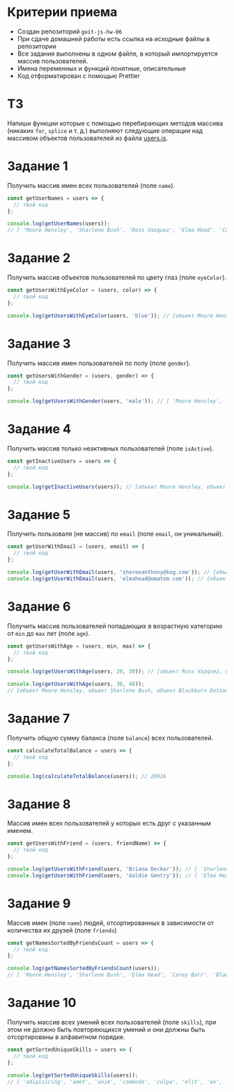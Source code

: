 # Критерии приема

- Создан репозиторий `goit-js-hw-06`
- При сдаче домашней работы есть ссылка на исходные файлы в репозитории
- Все задания выполнены в одном файле, в который импортируется массив
  пользователей.
- Имена переменных и функций понятные, описательные
- Код отформатирован с помощью Prettier

# ТЗ

Напиши функции которые с помощью перебирающих методов массива (никаких `for`,
`splice` и т. д.) выполняют следующие операции над массивом объектов
пользователей из файла [users.js](./users.js).

# Задание 1

Получить массив имен всех пользователей (поле `name`).

```js
const getUserNames = users => {
  // твой код
};

console.log(getUserNames(users));
// [ 'Moore Hensley', 'Sharlene Bush', 'Ross Vazquez', 'Elma Head', 'Carey Barr', 'Blackburn Dotson', 'Sheree Anthony' ]
```

# Задание 2

Получить массив объектов пользователей по цвету глаз (поле `eyeColor`).

```js
const getUsersWithEyeColor = (users, color) => {
  // твой код
};

console.log(getUsersWithEyeColor(users, 'blue')); // [объект Moore Hensley, объект Sharlene Bush, объект Carey Barr]
```

# Задание 3

Получить массив имен пользователей по полу (поле `gender`).

```js
const getUsersWithGender = (users, gender) => {
  // твой код
};

console.log(getUsersWithGender(users, 'male')); // [ 'Moore Hensley', 'Ross Vazquez', 'Carey Barr', 'Blackburn Dotson' ]
```

# Задание 4

Получить массив только неактивных пользователей (поле `isActive`).

```js
const getInactiveUsers = users => {
  // твой код
};

console.log(getInactiveUsers(users)); // [объект Moore Hensley, объект Ross Vazquez, объект Blackburn Dotson]
```

# Задание 5

Получить пользоваля (не массив) по `email` (поле `email`, он уникальный).

```js
const getUserWithEmail = (users, email) => {
  // твой код
};

console.log(getUserWithEmail(users, 'shereeanthony@kog.com')); // {объект пользователя Sheree Anthony}
console.log(getUserWithEmail(users, 'elmahead@omatom.com')); // {объект пользователя Elma Head}
```

# Задание 6

Получить массив пользователей попадающих в возрастную категорию от `min` до
`max` лет (поле `age`).

```js
const getUsersWithAge = (users, min, max) => {
  // твой код
};

console.log(getUsersWithAge(users, 20, 30)); // [объект Ross Vazquez, объект Elma Head, объект Carey Barr]

console.log(getUsersWithAge(users, 30, 40));
// [объект Moore Hensley, объект Sharlene Bush, объект Blackburn Dotson, объект Sheree Anthony]
```

# Задание 7

Получить общую сумму баланса (поле `balance`) всех пользователей.

```js
const calculateTotalBalance = users => {
  // твой код
};

console.log(calculateTotalBalance(users)); // 20916
```

# Задание 8

Массив имен всех пользователей у которых есть друг с указанным именем.

```js
const getUsersWithFriend = (users, friendName) => {
  // твой код
};

console.log(getUsersWithFriend(users, 'Briana Decker')); // [ 'Sharlene Bush', 'Sheree Anthony' ]
console.log(getUsersWithFriend(users, 'Goldie Gentry')); // [ 'Elma Head', 'Sheree Anthony' ]
```

# Задание 9

Массив имен (поле `name`) людей, отсортированных в зависимости от количества их
друзей (поле `friends`)

```js
const getNamesSortedByFriendsCount = users => {
  // твой код
};

console.log(getNamesSortedByFriendsCount(users));
// [ 'Moore Hensley', 'Sharlene Bush', 'Elma Head', 'Carey Barr', 'Blackburn Dotson', 'Sheree Anthony', 'Ross Vazquez' ]
```

# Задание 10

Получить массив всех умений всех пользователей (поле `skills`), при этом не
должно быть повторяющихся умений и они должны быть отсортированы в алфавитном
порядке.

```js
const getSortedUniqueSkills = users => {
  // твой код
};

console.log(getSortedUniqueSkills(users));
// [ 'adipisicing', 'amet', 'anim', 'commodo', 'culpa', 'elit', 'ex', 'ipsum', 'irure', 'laborum', 'lorem', 'mollit', 'non', 'nostrud', 'nulla', 'proident', 'tempor', 'velit', 'veniam' ]
```
